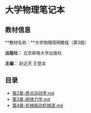 # 大学物理笔记本



## 教材信息

**教材名称：**大学物理简明教程（第3版）

**出版社：** 北京邮电大学出版社

**主编：** 赵近芳 王登龙



## 目录

-  [第2章-质点运动学.md](第2章-质点运动学.md) 
-  [第3章-刚体力学.md](第3章-刚体力学.md) 
-  [第4章-机械振动机械波.md](第4章-机械振动机械波.md) 
